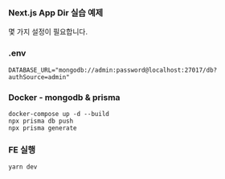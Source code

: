 ### Next.js App Dir 실습 예제

몇 가지 설정이 필요합니다.

### .env

```
DATABASE_URL="mongodb://admin:password@localhost:27017/db?authSource=admin"
```

### Docker - mongodb & prisma

```
docker-compose up -d --build
npx prisma db push
npx prisma generate
```

### FE 실행

```
yarn dev
```
